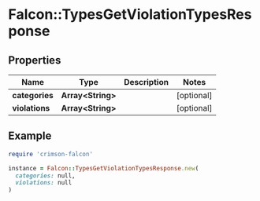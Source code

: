 # Falcon::TypesGetViolationTypesResponse

## Properties

| Name | Type | Description | Notes |
| ---- | ---- | ----------- | ----- |
| **categories** | **Array&lt;String&gt;** |  | [optional] |
| **violations** | **Array&lt;String&gt;** |  | [optional] |

## Example

```ruby
require 'crimson-falcon'

instance = Falcon::TypesGetViolationTypesResponse.new(
  categories: null,
  violations: null
)
```

